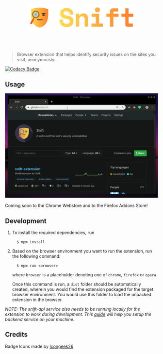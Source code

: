 <div align="center">
	<br>
	<br>
	<img width="360" src="media/logo.svg" alt="Snift">
	<br>
	<br>
	<br>
	<br>
</div>

> Browser extension that helps identify security issues on the sites you visit, anonymously.

[![Codacy Badge](https://api.codacy.com/project/badge/Grade/cb7410e3091b43dab2eff2182a6c3141)](https://app.codacy.com/app/snift/snift-extension?utm_source=github.com&utm_medium=referral&utm_content=snift/snift-extension&utm_campaign=Badge_Grade_Dashboard)

## Usage

<img src="media/usage.gif" width="720">

Coming soon to the Chrome Webstore and to the Firefox Addons Store!

## Development

1. To install the required dependencies, run
    ```
      $ npm install
    ```

2. Based on the browser environment you want to run the extension, run the following command:

    ```
      $ npm run <browser>
    ```
    where `browser` is a placeholder denoting one of `chrome`, `firefox` or `opera`

    Once this command is run, a `dist` folder should be automatically created, wherein you would find the extension packaged for the target browser environment.
    You would use this folder to load the unpacked extension in the browser.

_NOTE: The snift-api service also needs to be running locally for the extension to work during development. This [guide](https://github.com/snift/snift-api/blob/master/CONTRIBUTING.md) will help you setup the backend service on your machine._

## Credits

Badge Icons made by [Icongeek26](https://www.flaticon.com/authors/icongeek26)
